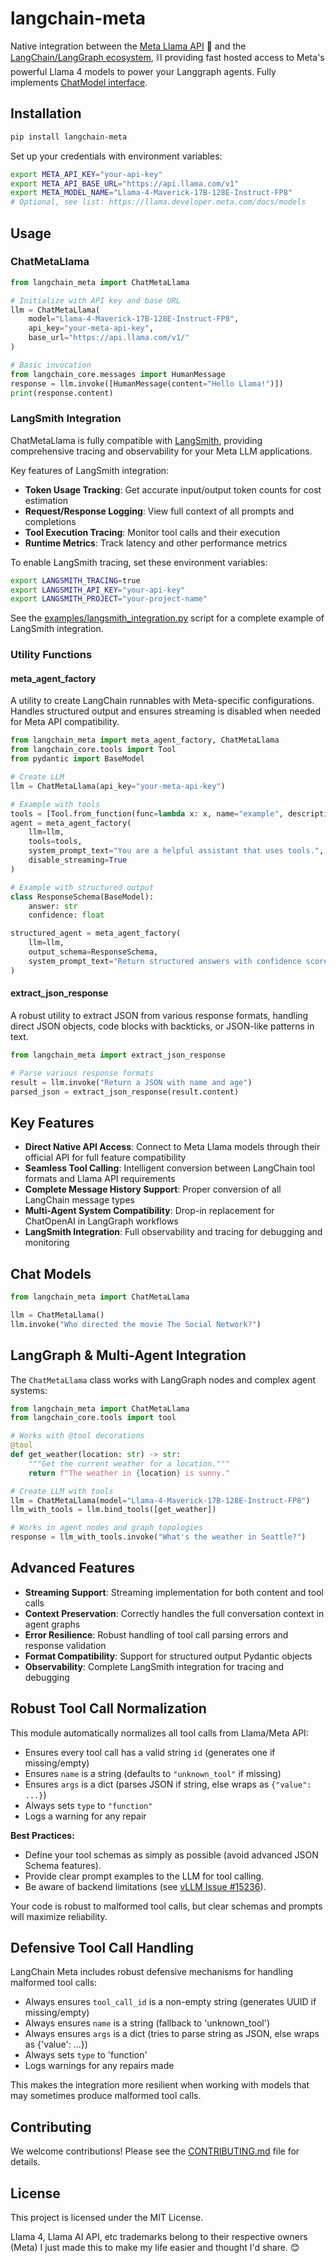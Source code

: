 # langchain-meta

Native integration between the [Meta Llama API](https://www.llama.com/products/llama-api/) 🦙 and the [LangChain/LangGraph ecosystem](https://www.langchain.com/), ⛓ providing fast hosted access to Meta's powerful Llama 4 models to power your Langgraph agents.
Fully implements [ChatModel interface](https://python.langchain.com/docs/concepts/chat_models/).

## Installation

```bash
pip install langchain-meta
```

Set up your credentials with environment variables:

```bash
export META_API_KEY="your-api-key"
export META_API_BASE_URL="https://api.llama.com/v1"
export META_MODEL_NAME="Llama-4-Maverick-17B-128E-Instruct-FP8"
# Optional, see list: https://llama.developer.meta.com/docs/models
```

## Usage

### ChatMetaLlama

```python
from langchain_meta import ChatMetaLlama

# Initialize with API key and base URL
llm = ChatMetaLlama(
    model="Llama-4-Maverick-17B-128E-Instruct-FP8",
    api_key="your-meta-api-key",
    base_url="https://api.llama.com/v1/"
)

# Basic invocation
from langchain_core.messages import HumanMessage
response = llm.invoke([HumanMessage(content="Hello Llama!")])
print(response.content)
```

### LangSmith Integration

ChatMetaLlama is fully compatible with [LangSmith](https://smith.langchain.com/), providing comprehensive tracing and observability for your Meta LLM applications.

Key features of LangSmith integration:

- **Token Usage Tracking**: Get accurate input/output token counts for cost estimation
- **Request/Response Logging**: View full context of all prompts and completions
- **Tool Execution Tracing**: Monitor tool calls and their execution
- **Runtime Metrics**: Track latency and other performance metrics

To enable LangSmith tracing, set these environment variables:

```bash
export LANGSMITH_TRACING=true
export LANGSMITH_API_KEY="your-api-key"
export LANGSMITH_PROJECT="your-project-name"
```

See the [examples/langsmith_integration.py](./examples/langsmith_integration.py) script for a complete example of LangSmith integration.

### Utility Functions

#### meta_agent_factory

A utility to create LangChain runnables with Meta-specific configurations. Handles structured output and ensures streaming is disabled when needed for Meta API compatibility.

```python
from langchain_meta import meta_agent_factory, ChatMetaLlama
from langchain_core.tools import Tool
from pydantic import BaseModel

# Create LLM
llm = ChatMetaLlama(api_key="your-meta-api-key")

# Example with tools
tools = [Tool.from_function(func=lambda x: x, name="example", description="Example tool")]
agent = meta_agent_factory(
    llm=llm,
    tools=tools,
    system_prompt_text="You are a helpful assistant that uses tools.",
    disable_streaming=True
)

# Example with structured output
class ResponseSchema(BaseModel):
    answer: str
    confidence: float

structured_agent = meta_agent_factory(
    llm=llm,
    output_schema=ResponseSchema,
    system_prompt_text="Return structured answers with confidence scores."
)
```

#### extract_json_response

A robust utility to extract JSON from various response formats, handling direct JSON objects, code blocks with backticks, or JSON-like patterns in text.

```python
from langchain_meta import extract_json_response

# Parse various response formats
result = llm.invoke("Return a JSON with name and age")
parsed_json = extract_json_response(result.content)
```

## Key Features

- **Direct Native API Access**: Connect to Meta Llama models through their official API for full feature compatibility
- **Seamless Tool Calling**: Intelligent conversion between LangChain tool formats and Llama API requirements
- **Complete Message History Support**: Proper conversion of all LangChain message types
- **Multi-Agent System Compatibility**: Drop-in replacement for ChatOpenAI in LangGraph workflows
- **LangSmith Integration**: Full observability and tracing for debugging and monitoring

## Chat Models

```python
from langchain_meta import ChatMetaLlama

llm = ChatMetaLlama()
llm.invoke("Who directed the movie The Social Network?")
```

## LangGraph & Multi-Agent Integration

The `ChatMetaLlama` class works with LangGraph nodes and complex agent systems:

```python
from langchain_meta import ChatMetaLlama
from langchain_core.tools import tool

# Works with @tool decorations
@tool
def get_weather(location: str) -> str:
    """Get the current weather for a location."""
    return f"The weather in {location} is sunny."

# Create LLM with tools
llm = ChatMetaLlama(model="Llama-4-Maverick-17B-128E-Instruct-FP8")
llm_with_tools = llm.bind_tools([get_weather])

# Works in agent nodes and graph topologies
response = llm_with_tools.invoke("What's the weather in Seattle?")
```

## Advanced Features

- **Streaming Support**: Streaming implementation for both content and tool calls
- **Context Preservation**: Correctly handles the full conversation context in agent graphs
- **Error Resilience**: Robust handling of tool call parsing errors and response validation
- **Format Compatibility**: Support for structured output Pydantic objects
- **Observability**: Complete LangSmith integration for tracing and debugging

## Robust Tool Call Normalization

This module automatically normalizes all tool calls from Llama/Meta API:

- Ensures every tool call has a valid string `id` (generates one if missing/empty)
- Ensures `name` is a string (defaults to `"unknown_tool"` if missing)
- Ensures `args` is a dict (parses JSON if string, else wraps as `{"value": ...}`)
- Always sets `type` to `"function"`
- Logs a warning for any repair

**Best Practices:**

- Define your tool schemas as simply as possible (avoid advanced JSON Schema features).
- Provide clear prompt examples to the LLM for tool calling.
- Be aware of backend limitations (see [vLLM Issue #15236](https://github.com/vllm-project/vllm/issues/15236)).

Your code is robust to malformed tool calls, but clear schemas and prompts will maximize reliability.

## Defensive Tool Call Handling

LangChain Meta includes robust defensive mechanisms for handling malformed tool calls:

- Always ensures `tool_call_id` is a non-empty string (generates UUID if missing/empty)
- Always ensures `name` is a string (fallback to 'unknown_tool')
- Always ensures `args` is a dict (tries to parse string as JSON, else wraps as {'value': ...})
- Always sets `type` to 'function'
- Logs warnings for any repairs made

This makes the integration more resilient when working with models that may sometimes produce malformed tool calls.

## Contributing

We welcome contributions! Please see the [CONTRIBUTING.md](CONTRIBUTING.md) file for details.

## License

This project is licensed under the MIT License.

Llama 4, Llama AI API, etc trademarks belong to their respective owners (Meta)
I just made this to make my life easier and thought I'd share. 😊
